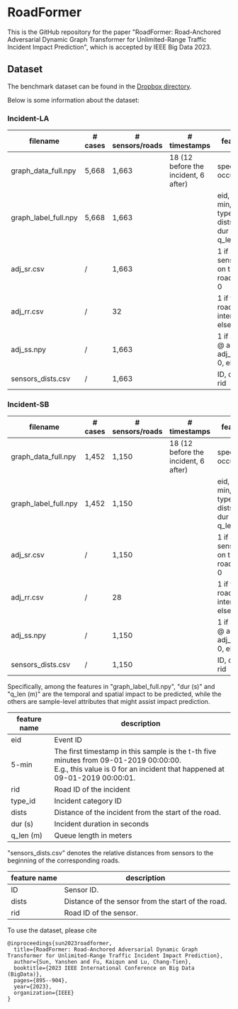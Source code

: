 # RoadFormer

This is the GitHub repository for the paper "RoadFormer: Road-Anchored Adversarial Dynamic Graph Transformer for Unlimited-Range Traffic Incident Impact Prediction", which is accepted by IEEE Big Data 2023.

## Dataset
The benchmark dataset can be found in the [Dropbox directory](https://www.dropbox.com/scl/fo/i307pqi72eeq64c1bfx9b/ADcx1eR0_gMSB8Z9vfiugh4?rlkey=sy59iwkinbf4k20h9cjlshycw&dl=0). 

Below is some information about the dataset:

### Incident-LA
| filename              | # cases | # sensors/roads | # timestamps                         | features         | shape               |
| --------------------- | ------- | --------------- | ------------------------------------ | ---------------- | ------------------- |
| graph_data_full.npy   | 5,668   | 1,663           | 18 (12 before the incident, 6 after) | speed, occupancy | (5668, 18, 1663, 2) |
| graph_label_full.npy  | 5,668   | 1,663           |	| eid, 5-min, rid, type_id, dists, <br>dur (s), q_len (m) |	(5668, 7)           |
| adj_sr.csv		        | /       | 1,663		        |                                      | 1 if a sensor is on the road, else 0	| (1663, 32) |
| adj_rr.csv		        | /       | 32		          |                                      | 1 if two roads intersect, else 0	| (32, 32) |
| adj_ss.npy		        | /       | 1,663		        |                                      | 1 if adj_sr @ adj_rr @ adj_sr.T > 0, else 0	| (1663, 1663) |
| sensors_dists.csv     | /       | 1,663	          |                                      | ID, dists, rid | (1663, 3) |

### Incident-SB
| filename              | # cases | # sensors/roads | # timestamps                         | features         | shape               |
| --------------------- | ------- | --------------- | ------------------------------------ | ---------------- | ------------------- |
| graph_data_full.npy   | 1,452   | 1,150           | 18 (12 before the incident, 6 after) | speed, occupancy | (1452, 18, 1150, 2) |
| graph_label_full.npy  | 1,452   | 1,150           |	| eid, 5-min, rid, type_id, dists, <br>dur (s), q_len (m) |	(1452, 7)           |
| adj_sr.csv		        | /       | 1,150		        |                                      | 1 if a sensor is on the road, else 0	| (1150, 28) |
| adj_rr.csv		        | /       | 28		          |                                      | 1 if two roads intersect, else 0	| (28, 28) |
| adj_ss.npy		        | /       | 1,150		        |                                      | 1 if adj_sr @ adj_rr @ adj_sr.T > 0, else 0	| (1150, 1150) |
| sensors_dists.csv     | /       | 1,150	          |                                      | ID, dists, rid | (1150, 3) |

Specifically, among the features in "graph_label_full.npy", "dur (s)" and "q_len (m)" are the temporal and spatial impact to be predicted, while the others are sample-level attributes that might assist impact prediction.

| feature name  | description |
| ------------- | ------------- |
| eid  | Event ID  |
| 5-min  | The first timestamp in this sample is the t-th five minutes from 09-01-2019 00:00:00.<br> E.g., this value is 0 for an incident that happened at 09-01-2019 00:00:01.|
| rid  | Road ID of the incident  |
| type_id  | Incident category ID |
| dists  | Distance of the incident from the start of the road.  |
| dur (s)  | Incident duration in seconds  |
| q_len (m)  | Queue length in meters  |

"sensors_dists.csv" denotes the relative distances from sensors to the beginning of the corresponding roads. 

| feature name  | description |
| ------------- | ------------- |
| ID  | Sensor ID.  |
| dists  | Distance of the sensor from the start of the road. |
| rid  | Road ID of the sensor.  |

To use the dataset, please cite

```
@inproceedings{sun2023roadformer,
  title={RoadFormer: Road-Anchored Adversarial Dynamic Graph Transformer for Unlimited-Range Traffic Incident Impact Prediction},
  author={Sun, Yanshen and Fu, Kaiqun and Lu, Chang-Tien},
  booktitle={2023 IEEE International Conference on Big Data (BigData)},
  pages={895--904},
  year={2023},
  organization={IEEE}
}
```
